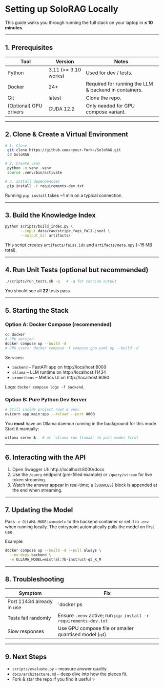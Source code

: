 # Setting up SoloRAG Locally

This guide walks you through running the full stack on your laptop in **≤ 10 minutes**.

---

## 1. Prerequisites
| Tool | Version | Notes |
|------|---------|-------|
| Python | 3.11 (>= 3.10 works) | Used for dev / tests. |
| Docker | 24+ | Required for running the LLM & backend in containers. |
| Git | latest | Clone the repo. |
| (Optional) GPU drivers | CUDA 12.2 | Only needed for GPU compose variant. |

---

## 2. Clone & Create a Virtual Environment
```bash
# 1. Clone
 git clone https://github.com/<your-fork>/SoloRAG.git
 cd SoloRAG

# 2. Create venv
 python -m venv .venv
 source .venv/bin/activate

# 3. Install dependencies
 pip install -r requirements-dev.txt
```
Running `pip install` takes ~1 min on a typical connection.

---

## 3. Build the Knowledge Index
```bash
python scripts/build_index.py \
       --input data/raw/stripe_faqs_full.jsonl \
       --output_dir artifacts/
```
This script creates `artifacts/faiss.idx` and `artifacts/meta.npy` (~15 MB total).

---

## 4. Run Unit Tests (optional but recommended)
```bash
./scripts/run_tests.sh -q   # -q for concise output
```

You should see all **22** tests pass.

---

## 5. Starting the Stack
### Option A: Docker Compose (recommended)
```bash
cd docker
# CPU version
docker compose up --build -d
# GPU users: docker compose -f compose.gpu.yaml up --build -d
```
Services:
* `backend` – FastAPI app on http://localhost:8000
* `ollama` – LLM runtime on http://localhost:11434
* `prometheus` – Metrics UI on http://localhost:9090

Logs: `docker compose logs -f backend`.

### Option B: Pure Python Dev Server
```bash
# Still inside project root & venv
uvicorn app.main:app --reload --port 8000
```
You **must** have an Ollama daemon running in the background for this mode. Start it manually:
```bash
ollama serve &   # or `ollama run llama3` to pull model first
```

---

## 6. Interacting with the API
1. Open Swagger UI: http://localhost:8000/docs
2. Use the `/query` endpoint (pre-filled example) or `/query/stream` for live token streaming.
3. Watch the answer appear in real-time; a `[SOURCES]` block is appended at the end when streaming.

---

## 7. Updating the Model
Pass `-e OLLAMA_MODEL=<model>` to the backend container or set it in `.env` when running locally. The entrypoint automatically pulls the model on first use.

Example:
```bash
docker compose up --build -d --pull always \
  --no-deps backend \
  -e OLLAMA_MODEL=mistral:7b-instruct-q5_K_M
```

---

## 8. Troubleshooting
| Symptom | Fix |
|---------|-----|
| Port 11434 already in use | `docker ps | grep 11434` then `docker rm -f <ID>` |
| Tests fail randomly | Ensure `.venv` active; run `pip install -r requirements-dev.txt` |
| Slow responses | Use GPU compose file or smaller quantised model (`q4`). |

---

## 9. Next Steps
* `scripts/evaluate.py` – measure answer quality.
* `docs/architecture.md` – deep dive into how the pieces fit.
* Fork & star the repo if you find it useful ✨
